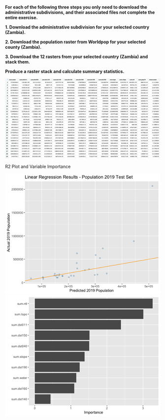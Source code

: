 **For each of the following three steps you only need to download the administrative subdivisions, and their associated files not complete the entire exercise.**

**1. Download the administrative subdivision for your selected country (Zambia).**

**2. Download the population raster from Worldpop for your selected county (Zambia).**

**3. Download the 12 rasters from your selected country (Zambia) and stack them.** 

**Produce a raster stack and calculate summary statistics.**

<img src="zmb_summary_stats.png" alt="drawing" width="900"/>

R2 Plot and Variable Importance

<img src="pop_linreg.png" alt="drawing" width="600"/>

<img src="variable_importance.png" alt="drawing" width="600"/>
